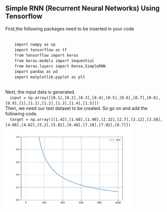 <h2> Simple RNN (Recurrent Neural Networks) Using Tensorflow </h2>

First,the following packages need to be inserted in your code
<p>
  <code>
    import numpy as np
    import tensorflow as tf
    from tensorflow import keras
    from keras.models import Sequential
    from keras.layers import Dense,SimpleRNN
    import pandas as pd
    import matplotlib.pyplot as plt
  </code>
</p>
Next, the input data is generated.

<code>
  input = np.array([[0.1],[0.2],[0.3],[0.4],[0.5],[0.6],[0.7],[0.8],[0.9],[1],[1.1],[1.2],[1.3],[1.4],[1.5]])  
</code>
Then, we need our test dataset to be created. So go on and add the following code.
<code>
  target = np.array([[1.42],[1.68],[1.98],[2.32],[2.7],[3.12],[3.58],[4.08],[4.62],[5.2],[5.82],[6.48],[7.18],[7.92],[8.7]])
</code>  



<img src="https://github.com/AIAML/Simple_RNN_Using_Tensorflow/blob/main/test.jpg" width='80%'>
